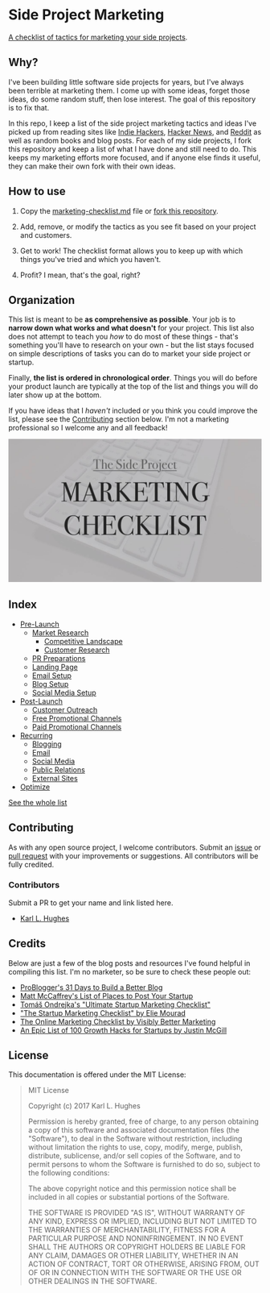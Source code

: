 # Side Project Marketing

[A checklist of tactics for marketing your side projects](marketing-checklist.md). 


## Why?

I've been building little software side projects for years, but I've always been terrible at marketing them. I come up with some ideas, forget those ideas, do some random stuff, then lose interest. The goal of this repository is to fix that.

In this repo, I keep a list of the side project marketing tactics and ideas I've picked up from reading sites like [Indie Hackers](https://www.indiehackers.com/), [Hacker News](https://news.ycombinator.com/), and [Reddit](https://www.reddit.com/) as well as random books and blog posts. For each of my side projects, I fork this repository and keep a list of what I have done and still need to do. This keeps my marketing efforts more focused, and if anyone else finds it useful, they can make their own fork with their own ideas.


## How to use

1. Copy the [marketing-checklist.md](marketing-checklist.md) file or [fork this repository](https://github.com/karllhughes/side-project-marketing).

2. Add, remove, or modify the tactics as you see fit based on your project and customers.

3. Get to work! The checklist format allows you to keep up with which things you've tried and which you haven't.

4. Profit? I mean, that's the goal, right?


## Organization

This list is meant to be **as comprehensive as possible**. Your job is to **narrow down what works and what doesn't** for your project. This list also does not attempt to teach you *how* to do most of these things - that's something you'll have to research on your own - but the list stays focused on simple descriptions of tasks you can do to market your side project or startup.

Finally, **the list is ordered in chronological order**. Things you will do before your product launch are typically at the top of the list and things you will do later show up at the bottom.

If you have ideas that I _haven't_ included or you think you could improve the list, please see the [Contributing](#contributing) section below. I'm not a marketing professional so I welcome any and all feedback!

[![](banner.jpg)](marketing-checklist.md)


## Index

- [Pre-Launch](marketing-checklist.md#pre-launch)
  - [Market Research](marketing-checklist.md#market-research)
    - [Competitive Landscape](marketing-checklist.md#competitive-landscape)
    - [Customer Research](marketing-checklist.md#customer-research)
  - [PR Preparations](marketing-checklist.md#pr-preparations)
  - [Landing Page](marketing-checklist.md#landing-page)
  - [Email Setup](marketing-checklist.md#email-setup)
  - [Blog Setup](marketing-checklist.md#blog-setup)
  - [Social Media Setup](marketing-checklist.md#social-media-setup)
- [Post-Launch](marketing-checklist.md#post-launch)
  - [Customer Outreach](marketing-checklist.md#customer-outreach)
  - [Free Promotional Channels](marketing-checklist.md#free-promotional-channels)
  - [Paid Promotional Channels](marketing-checklist.md#paid-promotional-channels)
- [Recurring](marketing-checklist.md#recurring)
  - [Blogging](marketing-checklist.md#blogging)
  - [Email](marketing-checklist.md#email)
  - [Social Media](marketing-checklist.md#social-media)
  - [Public Relations](marketing-checklist.md#public-relations)
  - [External Sites](marketing-checklist.md#external-sites)
- [Optimize](marketing-checklist.md#optimize)

[See the whole list](marketing-checklist.md)

## Contributing

As with any open source project, I welcome contributors. Submit an [issue](https://github.com/karllhughes/side-project-marketing/issues) or [pull request](https://github.com/karllhughes/side-project-marketing/pulls) with your improvements or suggestions. All contributors will be fully credited.

### Contributors

Submit a PR to get your name and link listed here.

- [Karl L. Hughes](https://www.karllhughes.com/)


## Credits

Below are just a few of the blog posts and resources I've found helpful in compiling this list. I'm no marketer, so be sure to check these people out:

- [ProBlogger's 31 Days to Build a Better Blog](https://problogger.com/31dbbb-workbook/)
- [Matt McCaffrey's List of Places to Post Your Startup](https://github.com/mmccaff/PlacesToPostYourStartup/blob/master/README.md)
- [Tomáš Ondrejka's "Ultimate Startup Marketing Checklist"](https://blog.markgrowth.com/the-ultimate-startup-marketing-checklist-31666bd56e41)
- ["The Startup Marketing Checklist" by Elie Mourad](https://medium.com/@Elie_1582/the-startup-marketing-checklist-fb6ac43fc5cb)
- [The Online Marketing Checklist by Visibly Better Marketing](https://trello.com/b/2WfXtByI/the-online-marketing-checklist)
- [An Epic List of 100 Growth Hacks for Startups by Justin McGill](https://www.searchenginejournal.com/epic-list-100-growth-hacks-startups/118690/)


## License

This documentation is offered under the MIT License:

> MIT License
> 
> Copyright (c) 2017 Karl L. Hughes
> 
> Permission is hereby granted, free of charge, to any person obtaining a copy
of this software and associated documentation files (the "Software"), to deal
in the Software without restriction, including without limitation the rights
to use, copy, modify, merge, publish, distribute, sublicense, and/or sell
copies of the Software, and to permit persons to whom the Software is
furnished to do so, subject to the following conditions:
> 
> The above copyright notice and this permission notice shall be included in all
copies or substantial portions of the Software.
> 
> THE SOFTWARE IS PROVIDED "AS IS", WITHOUT WARRANTY OF ANY KIND, EXPRESS OR
IMPLIED, INCLUDING BUT NOT LIMITED TO THE WARRANTIES OF MERCHANTABILITY,
FITNESS FOR A PARTICULAR PURPOSE AND NONINFRINGEMENT. IN NO EVENT SHALL THE
AUTHORS OR COPYRIGHT HOLDERS BE LIABLE FOR ANY CLAIM, DAMAGES OR OTHER
LIABILITY, WHETHER IN AN ACTION OF CONTRACT, TORT OR OTHERWISE, ARISING FROM,
OUT OF OR IN CONNECTION WITH THE SOFTWARE OR THE USE OR OTHER DEALINGS IN THE
SOFTWARE.
